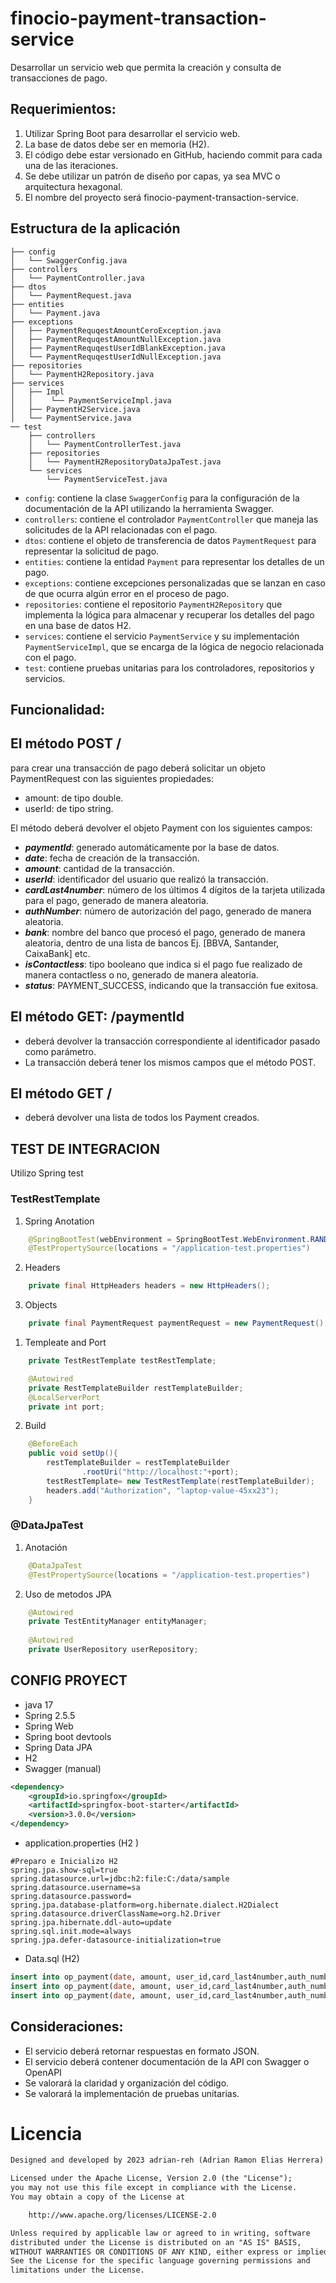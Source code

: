 # finocio-payment-transaction-service
 Desarrollar un servicio web que permita la creación y consulta de transacciones de pago.

## Requerimientos:

1. Utilizar Spring Boot para desarrollar el servicio web.
2. La base de datos debe ser en memoria (H2).
3. El código debe estar versionado en GitHub, haciendo commit para cada una de las iteraciones.
4. Se debe utilizar un patrón de diseño por capas, ya sea MVC o arquitectura hexagonal.
5. El nombre del proyecto será finocio-payment-transaction-service.


## Estructura de la aplicación
```
├── config
│   └── SwaggerConfig.java
├── controllers
│   └── PaymentController.java
├── dtos
│   └── PaymentRequest.java
├── entities
│   └── Payment.java
├── exceptions
│   ├── PaymentRequqestAmountCeroException.java
│   ├── PaymentRequqestAmountNullException.java
│   ├── PaymentRequqestUserIdBlankException.java
│   └── PaymentRequqestUserIdNullException.java
├── repositories
│   └── PaymentH2Repository.java
├── services
│   ├── Impl
│   │    └── PaymentServiceImpl.java
│   ├── PaymentH2Service.java
│   └── PaymentService.java
── test
    ├── controllers
    │   └── PaymentControllerTest.java 
    ├── repositories
    │   └── PaymentH2RepositoryDataJpaTest.java
    └── services
        └── PaymentServiceTest.java

```

- `config`: contiene la clase `SwaggerConfig` para la configuración de la documentación de la API utilizando la herramienta Swagger.
- `controllers`: contiene el controlador `PaymentController` que maneja las solicitudes de la API relacionadas con el pago.
- `dtos`: contiene el objeto de transferencia de datos `PaymentRequest` para representar la solicitud de pago.
- `entities`: contiene la entidad `Payment` para representar los detalles de un pago.
- `exceptions`: contiene excepciones personalizadas que se lanzan en caso de que ocurra algún error en el proceso de pago.
- `repositories`: contiene el repositorio `PaymentH2Repository` que implementa la lógica para almacenar y recuperar los detalles del pago en una base de datos H2.
- `services`: contiene el servicio `PaymentService` y su implementación `PaymentServiceImpl`, que se encarga de la lógica de negocio relacionada con el pago.
- `test`: contiene pruebas unitarias para los controladores, repositorios y servicios.



## Funcionalidad:

## El método POST / 

para crear una transacción de pago deberá solicitar un objeto PaymentRequest con las siguientes propiedades:

- amount: de tipo double.
- userId: de tipo string.
   
El método deberá devolver el objeto Payment con los siguientes campos:

- **_paymentId_**: generado automáticamente por la base de datos.
- **_date_**: fecha de creación de la transacción.
- **_amount_**: cantidad de la transacción.
- **_userId_**: identificador del usuario que realizó la transacción.
- **_cardLast4number_**: número de los últimos 4 dígitos de la tarjeta utilizada para el pago, generado de manera aleatoria.
- **_authNumber_**: número de autorización del pago, generado de manera aleatoria.
- **_bank_**: nombre del banco que procesó el pago, generado de manera aleatoria, dentro de una lista de bancos Ej. [BBVA, Santander, CaixaBank] etc.
- **_isContactless_**: tipo booleano que indica si el pago fue realizado de manera contactless o no, generado de manera aleatoria.
- **_status_**: PAYMENT_SUCCESS, indicando que la transacción fue exitosa.
  
## El método GET: /paymentId 
 - deberá devolver la transacción correspondiente al identificador pasado como parámetro. 
 - La transacción deberá tener los mismos campos que el método POST.

## El método GET / 
 - deberá devolver una lista de todos los Payment creados.



## TEST DE INTEGRACION
Utilizo Spring test
### TestRestTemplate
1.  Spring Anotation

```java
    @SpringBootTest(webEnvironment = SpringBootTest.WebEnvironment.RANDOM_PORT)
    @TestPropertySource(locations = "/application-test.properties")
```
2. Headers
```java
    private final HttpHeaders headers = new HttpHeaders();

```
3. Objects
```java
    private final PaymentRequest paymentRequest = new PaymentRequest();
```
1.  Templeate and Port
```java
    private TestRestTemplate testRestTemplate;

    @Autowired
    private RestTemplateBuilder restTemplateBuilder;
    @LocalServerPort
    private int port;
```
2. Build
```java
    @BeforeEach
    public void setUp(){
        restTemplateBuilder = restTemplateBuilder
                .rootUri("http://localhost:"+port);
        testRestTemplate= new TestRestTemplate(restTemplateBuilder);
        headers.add("Authorization", "laptop-value-45xx23");
    }
```
### @DataJpaTest
1. Anotación
```java
    @DataJpaTest 
    @TestPropertySource(locations = "/application-test.properties")

```
2. Uso de metodos JPA
```java
    @Autowired
    private TestEntityManager entityManager;
    
    @Autowired
    private UserRepository userRepository;
```

## CONFIG PROYECT

* java 17
* Spring 2.5.5
* Spring Web
* Spring boot devtools
* Spring Data JPA
* H2
* Swagger (manual)
```xml
<dependency>
    <groupId>io.springfox</groupId>
    <artifactId>springfox-boot-starter</artifactId>
    <version>3.0.0</version>
</dependency>
```

* application.properties (H2 )
```
#Preparo e Inicializo H2
spring.jpa.show-sql=true
spring.datasource.url=jdbc:h2:file:C:/data/sample
spring.datasource.username=sa
spring.datasource.password=
spring.jpa.database-platform=org.hibernate.dialect.H2Dialect
spring.datasource.driverClassName=org.h2.Driver
spring.jpa.hibernate.ddl-auto=update
spring.sql.init.mode=always
spring.jpa.defer-datasource-initialization=true
```


* Data.sql (H2)
```sql
insert into op_payment(date, amount, user_id,card_last4number,auth_number,bank,is_contractless,status) VALUES ('03/03/2023',665.73 ,'2E', 8508,441,'BBVA',true,'PAYMENT_SUCCESS');
insert into op_payment(date, amount, user_id,card_last4number,auth_number,bank,is_contractless,status) VALUES ('05/03/2023',54.24, '6A', 6375,441,'Santander',true,'PAYMENT_SUCCESS');
insert into op_payment(date, amount, user_id,card_last4number,auth_number,bank,is_contractless,status) VALUES ('02/03/2023',6.13, '4D', 1545,441,'CaixaBank',false,'PAYMENT_SUCCESS');
```

## Consideraciones:

- El servicio deberá retornar respuestas en formato JSON.
- El servicio deberá contener documentación de la API con Swagger o OpenAPI
- Se valorará la claridad y organización del código.
- Se valorará la implementación de pruebas unitarias.


# Licencia

```xml
Designed and developed by 2023 adrian-reh (Adrian Ramon Elias Herrera)

Licensed under the Apache License, Version 2.0 (the "License");
you may not use this file except in compliance with the License.
You may obtain a copy of the License at

    http://www.apache.org/licenses/LICENSE-2.0

Unless required by applicable law or agreed to in writing, software
distributed under the License is distributed on an "AS IS" BASIS,
WITHOUT WARRANTIES OR CONDITIONS OF ANY KIND, either express or implied.
See the License for the specific language governing permissions and
limitations under the License.
```
